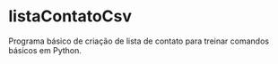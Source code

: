 # listaContatoCsv
Programa básico de criação de lista de contato para treinar comandos básicos em Python.
